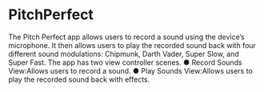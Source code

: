 # PitchPerfect
The Pitch Perfect app allows users to record a sound using the device’s microphone. It then allows users to play the recorded sound back with four different sound modulations: Chipmunk, Darth Vader, Super Slow, and Super Fast.
The app has two view controller scenes.
● Record Sounds View:​Allows users to record a sound.
● Play Sounds View:​Allows users to play the recorded sound back with effects.
